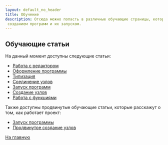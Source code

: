 ```yaml
---
layout: default_no_header
title: Обучение
description: Отсюда можно попасть в различные обучающие страницы, которые помогут в начале с работой с
 созданием программ и их запуском.
---
```

## Обучающие статьи

На данный момент доступны следующие статьи:

- [Работа с редактором][editor_tutorial]
- [Оформление программы][style_tutorial]
- [Типизация][types_tutorial]
- [Соединение узлов][connecting_tutorial]
- [Запуск программ][execution_tutorial]
- [Создание узлов][creating_tutorial]
- [Работа с функциями][functions_tutorial]

Также доступны продвинутые обучающие статьи, которые расскажут о том, как работает проект:

- [Запуск программы][advanced_running_tutorial]
- [Продвинутое создание узлов][advanced_creating_tutorial]

[На главную][index]

[editor_tutorial]: {{site.baseurl}}/tutorials/editor#content
[style_tutorial]: {{site.baseurl}}/tutorials/style#content
[types_tutorial]: {{site.baseurl}}/tutorials/types#content
[connecting_tutorial]: {{site.baseurl}}/tutorials/connecting#content
[execution_tutorial]: {{site.baseurl}}/tutorials/execution#content
[creating_tutorial]: {{site.baseurl}}/tutorials/creating#content
[functions_tutorial]: {{site.baseurl}}/tutorials/functions#content
[advanced_running_tutorial]: {{site.baseurl}}/tutorials/advanced-running#content
[advanced_creating_tutorial]: {{site.baseurl}}/tutorials/advanced-creating#content

[index]: {{site.baseurl}}/index
[tutorials]: {{site.baseurl}}/tutorials#content
[drawio]: https://app.diagrams.net/?splash=0&libs=0&clibs=Uhttps://raw.githubusercontent.com/octo-gone/sync-execution/master/resources/base.drawio;Uhttps://raw.githubusercontent.com/octo-gone/sync-execution/master/resources/structure.drawio
[replit]: https://repl.it/github/octo-gone/sync-execution